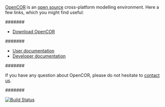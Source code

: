 [OpenCOR](http://www.opencor.ws/) is an [open source](http://www.opencor.ws/user/licensing.html) cross-platform modelling environment. Here a few links, which you might find useful:

#######

  * [Download OpenCOR](http://www.opencor.ws/downloads/index.php)

#######

  * [User documentation](http://www.opencor.ws/user/index.html)
  * [Developer documentation](http://www.opencor.ws/developer/index.html)

#######

If you have any question about OpenCOR, please do not hesitate to [contact us](http://www.opencor.ws/user/contactUs.html).

#######

[![Build Status](https://travis-ci.org/opencor/opencor.png)](https://travis-ci.org/opencor/opencor)
